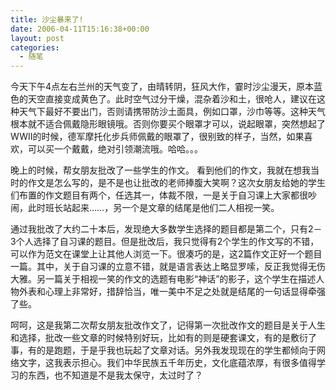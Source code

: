 ```yaml
---
title: 沙尘暴来了!
date: 2006-04-11T15:16:38+00:00
layout: post
categories:
  - 随笔
---
```


今天下午4点左右兰州的天气变了，由晴转阴，狂风大作，霎时沙尘漫天，原本蓝色的天空直接变成黄色了。此时空气过分干燥，混杂着沙和土，很呛人，建议在这种天气下最好不要出门，否则请携带防沙土面具，例如口罩，沙巾等等。这种天气根本就不适合佩戴隐形眼镜哦。否则你要买个眼罩才可以，说起眼罩，突然想起了WWII的时候，德军摩托化步兵师佩戴的眼罩了，很别致的样子，当然，如果喜欢，可以买一个戴戴，绝对引领潮流哦。哈哈。。。

晚上的时候，帮女朋友批改了一些学生的作文。 看到他们的作文，我就在想我当时的作文是怎么写的，是不是也让批改的老师捧腹大笑啊？这次女朋友给她的学生们布置的作文题目有两个，任选其一，体裁不限，一是关于自习课上大家都很吵闹，此时班长站起来……，另一个是文章的结尾是他们二人相视一笑。

通过我批改了大约二十本后，发现绝大多数学生选择的题目都是第二个，只有2－3个人选择了自习课的题目。但是批改后，我只觉得有2个学生的作文写的不错，可以作为范文在课堂上让其他人浏览一下。很凑巧的是，这2篇作文正好一个题目一篇。其中，关于自习课的立意不错，就是语言表达上略显罗嗦，反正我觉得无伤大雅。另一篇关于相视一笑的作文的选题有电影“神话”的影子，这个学生在描述人物外表和心理上非常好，措辞恰当，唯一美中不足之处就是结尾的一句话显得牵强了些。

呵呵，这是我第二次帮女朋友批改作文了，记得第一次批改作文的题目是关于人生和选择，批改一些文章的时候特别好玩，比如有的则是硬套课文，有的是敷衍了事，有的是跑题，于是乎我也玩起了文章对话。另外我发现现在的学生都倾向于网络文字，这我表示担心。我们中华民族五千年历史，文化底蕴浓厚，有很多值得学习的东西，也不知道是不是我太保守，太过时了？
